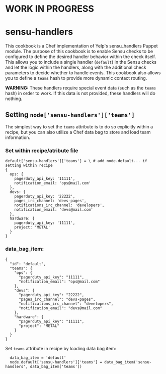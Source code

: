 # WORK IN PROGRESS

# sensu-handlers

This cookbook is a Chef implementation of Yelp's sensu_handlers Puppet module. The purpose of this
cookbook is to enable Sensu checks to be configured to define the desired handler behavior within
the check itself. This allows you to include a single handler (`default`) in the Sensu checks and
let the logic within the handlers, along with the additional check parameters to decide whether to
handle events. This cookbook also allows you to define a `teams` hash to provide more dynamic
contact routing.

**WARNING:** These handlers require special event data (such as the `teams` hash) in order to work. 
If this data is not provided, these handlers will do nothing.

## Setting `node['sensu-handlers']['teams']`

The simplest way to set the `teams` attribute is to do so explicitly within a recipe, but 
you can also utilize a Chef data bag to store and load team information.

### Set within recipe/atribute file

```
default['sensu-handlers']['teams'] = \ # add node.default... if setting within recipe
{
  ops: {
    pagerduty_api_key: '11111',
    notification_email: 'ops@mail.com'
  },
  devs: {
    pagerduty_api_key: '22222',
    pages_irc_channel: 'devs-pages',
    notifications_irc_channel: 'developers',
    notification_email: 'devs@mail.com'
  },
  hardware: {
    pagerduty_api_key: '11111',
    project: 'METAL'
  }
}
```

### data_bag_item:

```
{
  "id": "default",
  "teams": {
    "ops": {
      "pagerduty_api_key": "11111",
      "notification_email": "ops@mail.com"
    },
    "devs": {
      "pagerduty_api_key": "22222",
      "pages_irc_channel": "devs-pages",
      "notifications_irc_channel": "developers",
      "notification_email": "devs@mail.com"
    },
    "hardware": {
      "pagerduty_api_key": "11111",
      "project": "METAL"
    }
  }
}
```

Set `teams` attribute in recipe by loading data bag item:

```
  data_bag_item = 'default'
  node.default['sensu-handlers']['teams'] = data_bag_item('sensu-handlers', data_bag_item['teams'])
```
